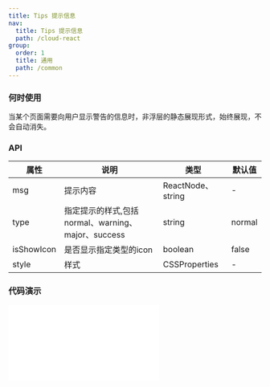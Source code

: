 ```yaml
---
title: Tips 提示信息
nav:
  title: Tips 提示信息
  path: /cloud-react
group:
  order: 1
  title: 通用
  path: /common
---
```


### 何时使用

当某个页面需要向用户显示警告的信息时，非浮层的静态展现形式，始终展现，不会自动消失。

### API

| 属性  | 说明                                              | 类型              | 默认值 |
| ----- | ------------------------------------------------- | ----------------- | ------ |
| msg   | 提示内容                                          | ReactNode、string | -      |
| type  | 指定提示的样式,包括 normal、warning、major、success | string            | normal |
| isShowIcon  | 是否显示指定类型的icon                       | boolean               | false
| style | 样式                                              | CSSProperties     | -      |

 ### 代码演示 

<embed src="@components/tips/demos/basic-tips.md" /> 
